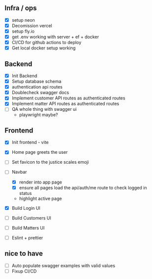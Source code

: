## Infra / ops
- [x] setup neon
- [x] Decomission vercel
- [x] setup fly.io
- [x] get .env working with server + ef + docker
- [x] CI/CD for github actions to deploy
- [x] Get local docker setup working

## Backend
- [x] Init Backend
- [x] Setup database schema
- [x] authentication api routes
- [x] Doublecheck swagger docs
- [x] Implement customer API routes as authenticated routes
- [x] Implement matter API routes as authenticated routes
- [ ] QA whole thing with swagger ui
    - playwright maybe?


## Frontend
- [x] Init frontend - vite
- [x] Home page greets the user
- [ ] Set favicon to the justice scales emoji
- [ ] Navbar
  - [x] render into app page
  - [x] ensure all pages load the api/auth/me route to check logged in status
  - highlight active page

- [x] Build Login UI
- [ ] Build Customers UI
- [ ] Build Matters  UI
- [ ] Eslint + prettier



## nice to have
- [ ] Auto populate swagger examples with valid values
- [ ] Fixup CI/CD
